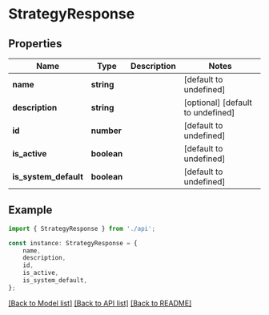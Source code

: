 # StrategyResponse


## Properties

Name | Type | Description | Notes
------------ | ------------- | ------------- | -------------
**name** | **string** |  | [default to undefined]
**description** | **string** |  | [optional] [default to undefined]
**id** | **number** |  | [default to undefined]
**is_active** | **boolean** |  | [default to undefined]
**is_system_default** | **boolean** |  | [default to undefined]

## Example

```typescript
import { StrategyResponse } from './api';

const instance: StrategyResponse = {
    name,
    description,
    id,
    is_active,
    is_system_default,
};
```

[[Back to Model list]](../README.md#documentation-for-models) [[Back to API list]](../README.md#documentation-for-api-endpoints) [[Back to README]](../README.md)
